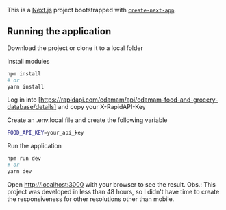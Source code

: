 This is a [Next.js](https://nextjs.org/) project bootstrapped with [`create-next-app`](https://github.com/vercel/next.js/tree/canary/packages/create-next-app).

## Running the application

Download the project or clone it to a local folder

Install modules

```bash
npm install
# or
yarn install
```

Log in into [https://rapidapi.com/edamam/api/edamam-food-and-grocery-database/details] and copy your X-RapidAPI-Key

Create an .env.local file and create the following variable

```bash
FOOD_API_KEY=your_api_key
```

Run the application

```bash
npm run dev
# or
yarn dev
```

Open [http://localhost:3000](http://localhost:3000) with your browser to see the result.
Obs.: This project was developed in less than 48 hours, so I didn't have time to create the responsiveness for other resolutions other than mobile.
